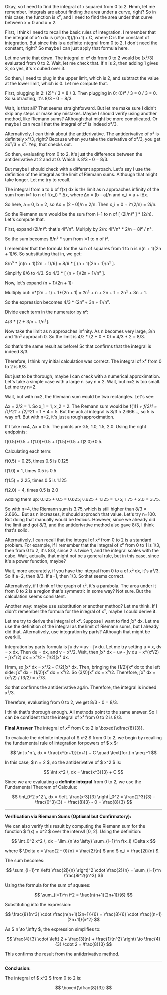 <think>
Okay, so I need to find the integral of x squared from 0 to 2. Hmm, let me remember. Integrals are about finding the area under a curve, right? So in this case, the function is x², and I need to find the area under that curve between x = 0 and x = 2. 

First, I think I need to recall the basic rules of integration. I remember that the integral of x^n dx is (x^(n+1))/(n+1) + C, where C is the constant of integration. But since this is a definite integral from 0 to 2, I don't need the constant, right? So maybe I can just apply that formula here.

Let me write that down. The integral of x² dx from 0 to 2 would be [x³/3] evaluated from 0 to 2. Wait, let me check that. If n is 2, then adding 1 gives 3, so yes, it's x cubed over 3. 

So then, I need to plug in the upper limit, which is 2, and subtract the value at the lower limit, which is 0. Let me compute that. 

First, plugging in 2: (2)³ / 3 = 8 / 3. Then plugging in 0: (0)³ / 3 = 0 / 3 = 0. So subtracting, it's 8/3 - 0 = 8/3. 

Wait, is that all? That seems straightforward. But let me make sure I didn't skip any steps or make any mistakes. Maybe I should verify using another method, like Riemann sums? Although that might be more complicated. Or maybe I can recall that the integral of x² is indeed x³/3. 

Alternatively, I can think about the antiderivative. The antiderivative of x² is definitely x³/3, right? Because when you take the derivative of x³/3, you get 3x²/3 = x². Yep, that checks out. 

So then, evaluating from 0 to 2, it's just the difference between the antiderivative at 2 and at 0. Which is 8/3 - 0 = 8/3. 

But maybe I should check with a different approach. Let's say I use the definition of the integral as the limit of Riemann sums. Although that might take longer. Let me try to recall. 

The integral from a to b of f(x) dx is the limit as n approaches infinity of the sum from i=1 to n of f(x_i) * Δx, where Δx = (b - a)/n and x_i = a + iΔx. 

So here, a = 0, b = 2, so Δx = (2 - 0)/n = 2/n. Then x_i = 0 + i*(2/n) = 2i/n. 

So the Riemann sum would be the sum from i=1 to n of [ (2i/n)² ] * (2/n). Let's compute that. 

First, expand (2i/n)²: that's 4i²/n². Multiply by 2/n: 4i²/n² * 2/n = 8i² / n³. 

So the sum becomes 8/n³ * sum from i=1 to n of i². 

I remember that the formula for the sum of squares from 1 to n is n(n + 1)(2n + 1)/6. So substituting that in, we get:

8/n³ * [n(n + 1)(2n + 1)/6] = 8/6 * [ (n + 1)(2n + 1)/n² ].

Simplify 8/6 to 4/3. So 4/3 * [ (n + 1)(2n + 1)/n² ].

Now, let's expand (n + 1)(2n + 1):

Multiply out: n*(2n + 1) + 1*(2n + 1) = 2n² + n + 2n + 1 = 2n² + 3n + 1.

So the expression becomes 4/3 * (2n² + 3n + 1)/n².

Divide each term in the numerator by n²:

4/3 * [2 + 3/n + 1/n²].

Now take the limit as n approaches infinity. As n becomes very large, 3/n and 1/n² approach 0. So the limit is 4/3 * (2 + 0 + 0) = 4/3 * 2 = 8/3. 

So that's the same result as before! So that confirms that the integral is indeed 8/3. 

Therefore, I think my initial calculation was correct. The integral of x² from 0 to 2 is 8/3. 

But just to be thorough, maybe I can check with a numerical approximation. Let's take a simple case with a large n, say n = 2. Wait, but n=2 is too small. Let me try n=2. 

Wait, but with n=2, the Riemann sum would be two rectangles. Let's see:

Δx = 2/2 = 1. So x_1 = 1, x_2 = 2. The Riemann sum would be f(1)*1 + f(2)*1 = (1)^2*1 + (2)^2*1 = 1 + 4 = 5. But the actual integral is 8/3 ≈ 2.666..., so 5 is way off. But with n=2, it's just a rough approximation. 

If I take n=4, Δx = 0.5. The points are 0.5, 1.0, 1.5, 2.0. Using the right endpoints:

f(0.5)*0.5 + f(1.0)*0.5 + f(1.5)*0.5 + f(2.0)*0.5.

Calculating each term:

f(0.5) = 0.25, times 0.5 is 0.125

f(1.0) = 1, times 0.5 is 0.5

f(1.5) = 2.25, times 0.5 is 1.125

f(2.0) = 4, times 0.5 is 2.0

Adding them up: 0.125 + 0.5 = 0.625; 0.625 + 1.125 = 1.75; 1.75 + 2.0 = 3.75. 

So with n=4, the Riemann sum is 3.75, which is still higher than 8/3 ≈ 2.666... But as n increases, it should approach that value. Let's try n=100. But doing that manually would be tedious. However, since we already did the limit and got 8/3, and the antiderivative method also gave 8/3, I think that's solid. 

Alternatively, I can recall that the integral of x² from 0 to 2 is a standard problem. For example, if I remember that the integral of x² from 0 to 1 is 1/3, then from 0 to 2, it's 8/3, since 2 is twice 1, and the integral scales with the cube. Wait, actually, that might not be a general rule, but in this case, since it's a power function, maybe?

Wait, more accurately, if you have the integral from 0 to a of x² dx, it's a³/3. So if a=2, then 8/3. If a=1, then 1/3. So that seems correct. 

Alternatively, if I think of the graph of x², it's a parabola. The area under it from 0 to 2 is a region that's symmetric in some way? Not sure. But the calculation seems consistent. 

Another way: maybe use substitution or another method? Let me think. If I didn't remember the formula for the integral of x², maybe I could derive it. 

Let me try to derive the integral of x². Suppose I want to find ∫x² dx. Let me use the definition of the integral as the limit of Riemann sums, but I already did that. Alternatively, use integration by parts? Although that might be overkill. 

Integration by parts formula is ∫u dv = uv - ∫v du. Let me try setting u = x, dv = x dx. Then du = dx, and v = x²/2. Wait, then ∫x² dx = uv - ∫v du = x*(x²/2) - ∫(x²/2) dx = x³/2 - (1/2)∫x² dx. 

Hmm, so ∫x² dx = x³/2 - (1/2)∫x² dx. Then, bringing the (1/2)∫x² dx to the left side: ∫x² dx + (1/2)∫x² dx = x³/2. So (3/2)∫x² dx = x³/2. Therefore, ∫x² dx = (x³/2) / (3/2) = x³/3. 

So that confirms the antiderivative again. Therefore, the integral is indeed x³/3. 

Therefore, evaluating from 0 to 2, we get 8/3 - 0 = 8/3. 

I think that's thorough enough. All methods point to the same answer. So I can be confident that the integral of x² from 0 to 2 is 8/3.

**Final Answer**
The integral of $x^2$ from 0 to 2 is \boxed{\dfrac{8}{3}}.
</think>

To evaluate the definite integral of $ x^2 $ from 0 to 2, we begin by recalling the fundamental rule of integration for powers of $ x $:

$$
\int x^n \, dx = \frac{x^{n+1}}{n+1} + C \quad \text{for } n \neq -1
$$

In this case, $ n = 2 $, so the antiderivative of $ x^2 $ is:

$$
\int x^2 \, dx = \frac{x^3}{3} + C
$$

Since we are evaluating a **definite integral** from 0 to 2, we use the Fundamental Theorem of Calculus:

$$
\int_0^2 x^2 \, dx = \left. \frac{x^3}{3} \right|_0^2 = \frac{2^3}{3} - \frac{0^3}{3} = \frac{8}{3} - 0 = \frac{8}{3}
$$

---

**Verification via Riemann Sums (Optional but Confirmatory):**

We can also verify this result by computing the Riemann sum for the function $ f(x) = x^2 $ over the interval [0, 2]. Using the definition:

$$
\int_0^2 x^2 \, dx = \lim_{n \to \infty} \sum_{i=1}^n f(x_i) \Delta x
$$

where $ \Delta x = \frac{2 - 0}{n} = \frac{2}{n} $ and $ x_i = \frac{2i}{n} $.

The sum becomes:

$$
\sum_{i=1}^n \left( \frac{2i}{n} \right)^2 \cdot \frac{2}{n} = \sum_{i=1}^n \frac{8i^2}{n^3}
$$

Using the formula for the sum of squares:

$$
\sum_{i=1}^n i^2 = \frac{n(n+1)(2n+1)}{6}
$$

Substituting into the expression:

$$
\frac{8}{n^3} \cdot \frac{n(n+1)(2n+1)}{6} = \frac{8}{6} \cdot \frac{(n+1)(2n+1)}{n^2}
$$

As $ n \to \infty $, the expression simplifies to:

$$
\frac{4}{3} \cdot \left( 2 + \frac{3}{n} + \frac{1}{n^2} \right) \to \frac{4}{3} \cdot 2 = \frac{8}{3}
$$

This confirms the result from the antiderivative method.

---

**Conclusion:**

The integral of $ x^2 $ from 0 to 2 is:

$$
\boxed{\dfrac{8}{3}}
$$